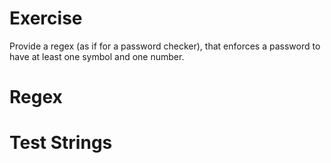 # Exercise
Provide a regex (as if for a password checker), that enforces a password to have at least one symbol and one number.

# Regex

# Test Strings
